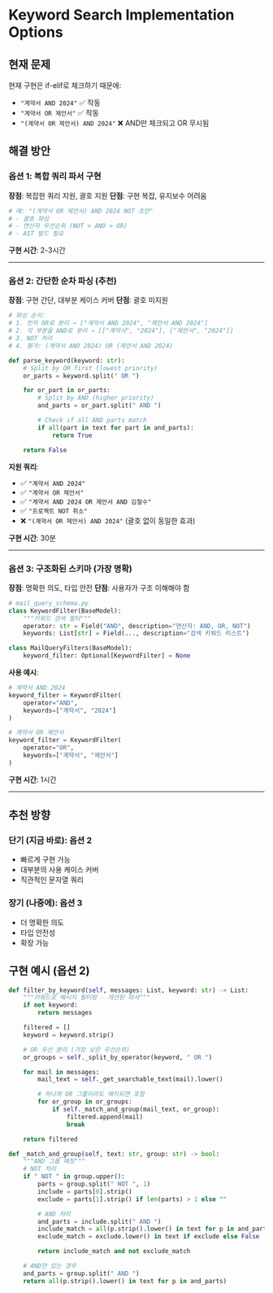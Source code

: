 # Keyword Search Implementation Options

## 현재 문제
현재 구현은 if-elif로 체크하기 때문에:
- `"계약서 AND 2024"` ✅ 작동
- `"계약서 OR 제안서"` ✅ 작동
- `"(계약서 OR 제안서) AND 2024"` ❌ AND만 체크되고 OR 무시됨

## 해결 방안

### 옵션 1: 복합 쿼리 파서 구현
**장점**: 복잡한 쿼리 지원, 괄호 지원
**단점**: 구현 복잡, 유지보수 어려움

```python
# 예: "(계약서 OR 제안서) AND 2024 NOT 초안"
# - 괄호 파싱
# - 연산자 우선순위 (NOT > AND > OR)
# - AST 빌드 필요
```

**구현 시간**: 2-3시간

---

### 옵션 2: 간단한 순차 파싱 (추천)
**장점**: 구현 간단, 대부분 케이스 커버
**단점**: 괄호 미지원

```python
# 파싱 순서:
# 1. 먼저 OR로 분리 → ["계약서 AND 2024", "제안서 AND 2024"]
# 2. 각 부분을 AND로 분리 → [["계약서", "2024"], ["제안서", "2024"]]
# 3. NOT 처리
# 4. 평가: (계약서 AND 2024) OR (제안서 AND 2024)

def parse_keyword(keyword: str):
    # Split by OR first (lowest priority)
    or_parts = keyword.split(" OR ")

    for or_part in or_parts:
        # Split by AND (higher priority)
        and_parts = or_part.split(" AND ")

        # Check if all AND parts match
        if all(part in text for part in and_parts):
            return True

    return False
```

**지원 쿼리**:
- ✅ `"계약서 AND 2024"`
- ✅ `"계약서 OR 제안서"`
- ✅ `"계약서 AND 2024 OR 제안서 AND 김철수"`
- ✅ `"프로젝트 NOT 취소"`
- ❌ `"(계약서 OR 제안서) AND 2024"` (괄호 없이 동일한 효과)

**구현 시간**: 30분

---

### 옵션 3: 구조화된 스키마 (가장 명확)
**장점**: 명확한 의도, 타입 안전
**단점**: 사용자가 구조 이해해야 함

```python
# mail_query_schema.py
class KeywordFilter(BaseModel):
    """키워드 검색 필터"""
    operator: str = Field("AND", description="연산자: AND, OR, NOT")
    keywords: List[str] = Field(..., description="검색 키워드 리스트")

class MailQueryFilters(BaseModel):
    keyword_filter: Optional[KeywordFilter] = None
```

**사용 예시**:
```python
# 계약서 AND 2024
keyword_filter = KeywordFilter(
    operator="AND",
    keywords=["계약서", "2024"]
)

# 계약서 OR 제안서
keyword_filter = KeywordFilter(
    operator="OR",
    keywords=["계약서", "제안서"]
)
```

**구현 시간**: 1시간

---

## 추천 방향

### 단기 (지금 바로): 옵션 2
- 빠르게 구현 가능
- 대부분의 사용 케이스 커버
- 직관적인 문자열 쿼리

### 장기 (나중에): 옵션 3
- 더 명확한 의도
- 타입 안전성
- 확장 가능

## 구현 예시 (옵션 2)

```python
def filter_by_keyword(self, messages: List, keyword: str) -> List:
    """키워드로 메시지 필터링 - 개선된 파서"""
    if not keyword:
        return messages

    filtered = []
    keyword = keyword.strip()

    # OR 우선 분리 (가장 낮은 우선순위)
    or_groups = self._split_by_operator(keyword, " OR ")

    for mail in messages:
        mail_text = self._get_searchable_text(mail).lower()

        # 하나의 OR 그룹이라도 매치되면 포함
        for or_group in or_groups:
            if self._match_and_group(mail_text, or_group):
                filtered.append(mail)
                break

    return filtered

def _match_and_group(self, text: str, group: str) -> bool:
    """AND 그룹 매칭"""
    # NOT 처리
    if " NOT " in group.upper():
        parts = group.split(" NOT ", 1)
        include = parts[0].strip()
        exclude = parts[1].strip() if len(parts) > 1 else ""

        # AND 처리
        and_parts = include.split(" AND ")
        include_match = all(p.strip().lower() in text for p in and_parts)
        exclude_match = exclude.lower() in text if exclude else False

        return include_match and not exclude_match

    # AND만 있는 경우
    and_parts = group.split(" AND ")
    return all(p.strip().lower() in text for p in and_parts)
```
